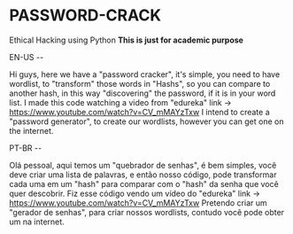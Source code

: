 # PASSWORD-CRACK

Ethical Hacking using Python
<strong>This is just for academic purpose</strong>

EN-US --

Hi guys, here we have a "password cracker", it's simple, you need to have wordlist, to "transform" those words in "Hashs", 
so you can compare to another hash, in this way "discovering" the password, if it is in your word list.
I made this code watching a video from "edureka" link → https://www.youtube.com/watch?v=CV_mMAYzTxw
I intend to create a "password generator", to create our wordlists, however you can get one on the internet.

PT-BR --

Olá pessoal, aqui temos um "quebrador de senhas", é bem simples, você deve criar uma lista de palavras, e então nosso código,
pode transformar cada uma em um "hash" para comparar com o "hash" da senha que você quer descobrir.
Fiz esse código vendo um vídeo do "edureka" link → https://www.youtube.com/watch?v=CV_mMAYzTxw
Pretendo criar um "gerador de senhas", para criar nossos wordlists, contudo você pode obter um na internet.
